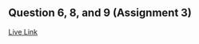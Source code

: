 ## Question 6, 8, and 9 (Assignment 3)

[Live Link](https://webdev-assignment.netlify.app/assignment3/question6-8-9/)